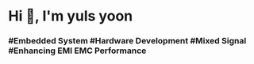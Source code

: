 <h1 align="left">Hi 👋, I'm yuls yoon</h1>
<h3 align="left">#Embedded System #Hardware Development #Mixed Signal #Enhancing EMI EMC Performance </h3>

</p>



